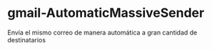 # gmail-AutomaticMassiveSender
Envía el mismo correo de manera automática a gran cantidad de destinatarios
